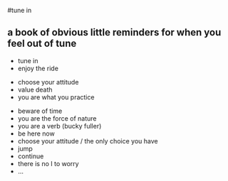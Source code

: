 #tune in
## a book of obvious little reminders for when you feel out of tune

+ tune in
+ enjoy the ride
- choose your attitude
- value death
- you are what you practice
* beware of time
* you are the force of nature
* you are a verb (bucky fuller)
* be here now
* choose your attitude / the only choice you have
* jump
* continue
* there is no I to worry
* ...
